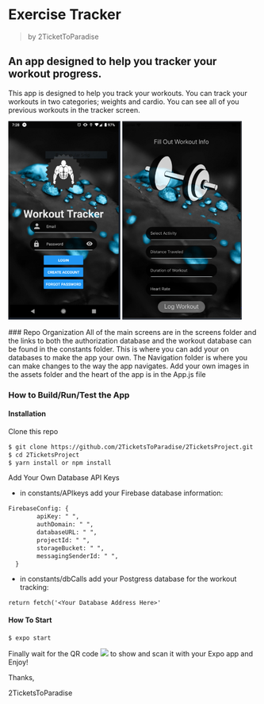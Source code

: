 # Exercise Tracker
> by 2TicketToParadise
## An app designed to help you tracker your workout progress.
This app is designed to help you track your workouts. 
You can track your workouts in two categories; weights and cardio. 
You can see all of you previous workouts in the tracker screen.
<p>
<img src ="assets/images/LoginPicture.PNG" height="400" > 
<img src="assets/images/WorkoutScreen.PNG" height="400" >
</p>
### Repo	Organization
All of the main screens are in the screens folder and the links to both the authorization database 
and the workout database can be found in the constants folder. This is where you can add your on databases
to make the app your own. The Navigation folder is where you can make changes to the way the app navigates. 
Add your own images in the assets folder and the heart of the app is in the App.js file

### 	How to Build/Run/Test the App

#### Installation

Clone this repo
```
$ git clone https://github.com/2TicketsToParadise/2TicketsProject.git
$ cd 2TicketsProject
$ yarn install or npm install
```

Add Your Own Database API Keys
- in constants/APIkeys add your Firebase database information: 
```
FirebaseConfig: {
        apiKey: " ",
        authDomain: " ",
        databaseURL: " ",
        projectId: " ",
        storageBucket: " ",
        messagingSenderId: " ",
  }
```
- in constants/dbCalls add your Postgress database for the workout tracking:
```
return fetch('<Your Database Address Here>'
```

#### How To Start

```
$ expo start
```

Finally wait for the QR code <img src="https://api.qrserver.com/v1/create-qr-code/?size=185x185&ecc=L&qzone=1&data=http%3A%2F%2Fexample.com%2F" height="50"> to show and scan it with your Expo app and Enjoy!

Thanks, 

2TicketsToParadise
